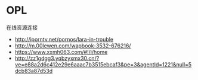 # OPL
在线资源连接
- http://iporntv.net/pornos/lara-in-trouble
- http://m.00lewen.com/wapbook-3532-676216/
- https://www.xxmh063.com/#!/i/home
- http://zz1gdgg3.yqbzyxmx30.cn/?ve=e88a2d6c412e29e6aaac7b3515ebcaf3&pe=3&agentId=1221&null=5dcb83a87d53d
